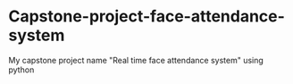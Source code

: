# Capstone-project-face-attendance-system
My capstone project name "Real time face attendance system" using python
